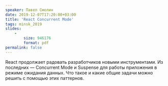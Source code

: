 ```yaml
---
speaker: Павел Смолин
date: 2019-12-07T17:20:00+03:00
title: 'React Concurrent Mode'
tags: minsk_2019
slides:
    -
        size: 946176
        format: pdf
permalink: false
---
```


React продолжает радовать разработчиков новыми инструментами. Из последних —
Concurrent Mode и Suspense для работы приложения в режиме ожидания данных.
Что такое и какие общие задачи можно решить с помощью этих паттернов.
